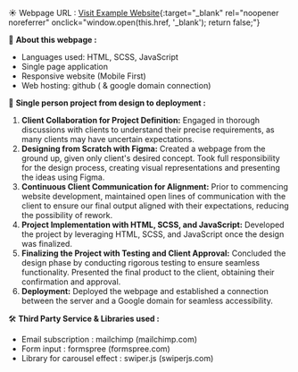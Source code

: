 ☀️ Webpage URL : [Visit Example Website](https://www.witnesspartners.us){:target="_blank" rel="noopener noreferrer" onclick="window.open(this.href, '_blank'); return false;"}



📒 **About this webpage :**

-   Languages used: HTML, SCSS, JavaScript
-   Single page application
-   Responsive website (Mobile First)
-   Web hosting: github ( & google domain connection)

🥇 **Single person project from design to deployment :**

1. **Client Collaboration for Project Definition:** Engaged in thorough discussions with clients to understand their precise requirements, as many clients may have uncertain expectations.
2. **Designing from Scratch with Figma:** Created a webpage from the ground up, given only client's desired concept. Took full responsibility for the design process, creating visual representations and presenting the ideas using Figma.
3. **Continuous Client Communication for Alignment:** Prior to commencing website development, maintained open lines of communication with the client to ensure our final output aligned with their expectations, reducing the possibility of rework.
4. **Project Implementation with HTML, SCSS, and JavaScript:** Developed the project by leveraging HTML, SCSS, and JavaScript once the design was finalized.
5. **Finalizing the Project with Testing and Client Approval:** Concluded the design phase by conducting rigorous testing to ensure seamless functionality. Presented the final product to the client, obtaining their confirmation and approval.
6. **Deployment:** Deployed the webpage and established a connection between the server and a Google domain for seamless accessibility.

🛠️ **Third Party Service & Libraries used :**

-   Email subscription : mailchimp (mailchimp.com)
-   Form input : formspree (formspree.com)
-   Library for carousel effect : swiper.js (swiperjs.com)
